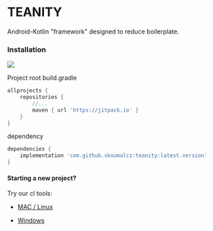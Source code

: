 # TEANITY #

Android-Kotlin "framework" designed to reduce boilerplate.

### Installation ###

[![](https://jitpack.io/v/skoumalcz/teanity.svg)](https://jitpack.io/#skoumalcz/teanity)

Project root build.gradle
```groovy
allprojects {
    repositories {
        //...
        maven { url 'https://jitpack.io' }
    }
}
```

dependency
```groovy
dependencies {
    implementation 'com.github.skoumalcz:teanity:latest.version'
}
```

#### Starting a new project? ####

Try our cl tools:

* [MAC / Linux](https://github.com/diareuse/teanity-quickstart-linux)
    
* [Windows](https://gist.githubusercontent.com/diareuse/36b7aa4e544e1a47fdad999e493266dd/raw/5637e7cc2e7ad2041fd0d02301dbc395504fa1b5/quickstart.ps1)
